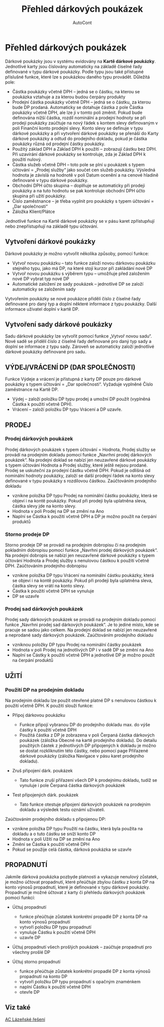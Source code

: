 ﻿---
    title: "Přehled dárkových poukázek"
    author: AutoCont
    ms.date: 04/30/2018
    ms.topic: article
    ms.prod: dynamics-nav-2017
    ms.contentlocale: cs-cz
    ms.lasthandoff: 04/30/2018
---

# Přehled dárkových poukázek

Dárkové poukázky jsou v systému evidovány na **Kartě dárkové poukázky**. Jednotlivé karty jsou číslovány automaticky na základě číselné řady definované v typu dárkové poukázky. Podle typu jsou také přístupné příslušné funkce, které lze s poukázkou daného typu provádět.
Důležitá pole:
-	Částka poukázky včetně DPH – jedná se o částku, na kterou se poukázka vztahuje a za kterou budou čerpány produkty
-	Prodejní částka poukázky včetně DPH – jedná se o částku, za kterou bude DP prodaná. Automaticky se dotahuje částka z pole Částka poukázky včetně DPH, ale lze ji v tomto poli změnit. Pokud bude definována nižší částka, rozdíl nominální a prodejní hodnoty se při prodeji poukázky zaúčtuje na nový řádek s kontem slevy definovaným v poli Finanční konto prodejní slevy. Konto slevy se definuje v typu dárkové poukázky a při vytvoření dárkové poukázky se přenáší do Karty dárkové poukázky a odtud do prodejního dokladu, pokud je částka poukázky různá od prodejní částky poukázky.
-	Použitý základ DPH a Základ DPH k použití – zobrazují částku bez DPH. Při uzavírání dárkové poukázky se kontroluje, zda je Základ DPH k použití nulový.
-	Částka služeb včetně DPH – toto pole se plní u poukázek s typem účtování = „Prodej služby“ jako součet cen služeb poukázky. Výsledná hodnota je závislá na hodnotě v poli Datum ocenění a na cenové hladině definované v typu dárkové poukázky.
-	Obchodní DPH účto skupina – doplňuje se automaticky při prodeji poukázky a na tuto hodnotu se pak kontroluje obchodní DPH účto skupina při užití poukázky.
-	Číslo zaměstnance – je třeba vyplnit pro poukázky s typem účtování = „Dar společnosti“
-	Záložka Klient/Plátce

Jednotlivé funkce na Kartě dárkové poukázky se v pásu karet zpřístupňují nebo znepřístupňují na základě typu účtování.

## Vytvoření dárkové poukázky
Dárkové poukázky je možno vytvořit několika způsoby, pomocí funkce:
-	Vytvoř novou poukázku – tato funkce založí novou dárkovou poukázku stejného typu, jako má DP, na které stojí kurzor při zakládání nové DP
-	Vytvoř novou poukázku s výběrem typu – umožňuje před založením nové DP vybrat typ nové DP
-	Automatické založení ze sady poukázek – jednotlivé DP se založí automaticky se založením sady

Vytvořením poukázky se nové poukázce přidělí číslo z číselné řady definované pro daný typ a doplní některé informace z typu poukázky. Další informace uživatel doplní v kartě DP.

## Vytvoření sady dárkové poukázky
Sadu dárkové poukázky lze vytvořit pomocí funkce „Vytvoř novou sadu“. Nové sadě se přidělí číslo z číselné řady definované pro daný typ sady a doplní se informace z typu sady. Zároveň se automaticky založí jednotlivé dárkové poukázky definované pro sadu. 

## VÝDEJ/VRÁCENÍ DP (DAR SPOLEČNOSTI)
Funkce Výdeje a vrácení je přístupná z karty DP pouze pro dárkové poukázky s typem účtování = „Dar společnosti“. Vyžaduje vyplněné Číslo zaměstnance na Kartě DP.
-	Výdej – založí položku DP typu prodej a umožní DP použít (vyplněná Částka k použití včetně DPH).
-	Vrácení – založí položku DP typu Vrácení a DP uzavře.

## PRODEJ
### Prodej dárkových poukázek
Prodej dárkových poukázek s typem účtování = Hodnota, Prodej služby se provádí na prodejním dokladu pomocí funkce „Navrhni prodej dárkových poukázek“. Na prodejní doklad se nabízí jen neuzavřené dárkové poukázky s typem účtování Hodnota a Prodej služby, které ještě nejsou prodané. Prodej se uskuteční za prodejní částku včetně DPH. Pokud je odlišná od nominální hodnoty poukázky, založí se další prodejní řádek na konto slevy definované v typu poukázky s rozdílovou částkou.
Zaúčtováním prodejního dokladu
-	vznikne položka DP typu Prodej na nominální částku poukázky, která se objeví i na kontě poukázky. Pokud při prodeji byla uplatněna sleva, částka slevy jde na konto slevy.  
-	Hodnota v poli Prodej na DP se změní na Ano
-	Naplní se Částka k použití včetně DPH a DP je možno použít na čerpání produktů

### Storno prodeje DP
Storno prodeje DP se provádí na prodejním dobropisu či na prodejním pokladním dobropisu pomocí funkce „Navrhni prodej dárkových poukázek“. Na prodejní dobropis se nabízí jen neuzavřené dárkové poukázky s typem účtování Hodnota a Prodej služby s nenulovou částkou k použití včetně DPH.
Zaúčtováním prodejního dobropisu
-	vznikne položka DP typu Vrácení na nominální částku poukázky, která se objeví i na kontě poukázky. Pokud při prodeji byla uplatněna sleva, částka slevy se vrátí na konto slevy.  
-	Částka k použití včetně DPH se vynuluje
-	DP se uzavře

### Prodej sad dárkových poukázek
Prodej sady dárkových poukázek se provádí na prodejním dokladu pomocí funkce „Navrhni prodej sad dárkových poukázek“. Je to jediné místo, kde se pracuje se sadou jako celkem. Na prodejní doklad se nabízí jen neuzavřené a neprodané sady dárkových poukázek. 
Zaúčtováním prodejního dokladu
-	vzniknou položky DP typu Prodej na nominální částky poukázek 
-	Hodnota v poli Prodej na jednotlivých DP i v sadě DP se změní na Ano
-	Naplní se Částky k použití včetně DPH a jednotlivé DP je možno použít na čerpání produktů

## UŽITÍ
### Použití DP na prodejním dokladu
Na prodejním dokladu lze použít otevřené platné DP s nenulovou částkou k použití včetně DPH. K použití slouží funkce:
-	Připoj dárkovou poukázku
	- 	Funkce připojí vybranou DP do prodejního dokladu max. do výše částky k použití včetně DPH
	- 	Použitá částka z DP je zobrazena v poli Čerpaná částka dárkových poukázek (záložka Obecné na kartě prodejního dokladu). Do detailu použitých částek z jednotlivých DP připojených k dokladu je možno se dostat rozkliknutím této částky, nebo pomocí page Přiřazené dárkové poukázky (záložka Navigace v pásu karet prodejního dokladu).

-	Zruš připojení dárk. poukázek
	- 	Tato funkce zruší přiřazení všech DP k prodejnímu dokladu, tudíž se vynuluje i pole Čerpaná částka dárkových poukázek

-	Test připojených dárk. poukázek
	- 	Tato funkce otestuje připojení dárkových poukázek na prodejním dokladu a výsledek testu oznámí uživateli. 

Zaúčtováním prodejního dokladu s připojenou DP:
-	vznikne položka DP typu Použití na částku, která byla použita na dokladu a o tuto částku se sníží konto DP 
-	Hodnota v poli Užití na DP se změní na Ano
-	Změní se Částka k použití včetně DPH
-	Pokud se použije celá částka, dárková poukázka se uzavře

## PROPADNUTÍ
Jakmile dárková poukázka pozbyde platnosti a vykazuje nenulový zůstatek, je možno účtovat propadnutí, které přeúčtuje zbylou částku z konta DP na konto výnosů propadnutí, které je definované v typu dárkové poukázky. Propadnutí je možné účtovat z karty či přehledu dárkových poukázek pomocí funkcí:
-	Účtuj propadnutí
	- 	funkce přeúčtuje zůstatek konkrétní propadlé DP z konta DP na konto výnosů propadnutí
	- 	vytvoří položku DP typu propadnutí
	- 	vynuluje Částku k použití včetně DPH
	- 	uzavře DP

-	Účtuj propadnutí všech prošlých poukázek – zaúčtuje propadnutí pro všechny prošlé DP
-	Účtuj storno propadnutí
	- 	funkce přeúčtuje zůstatek konkrétní propadlé DP z konta výnosů propadnutí na konto DP
	- 	vytvoří položku DP typu propadnutí s opačným znaménkem
	- 	naplní Částku k použití včetně DPH
	- 	otevře DP 




## <a name="see-also"></a>Viz také
[AC Lázeňské řešení](ac-spa-solution.md)